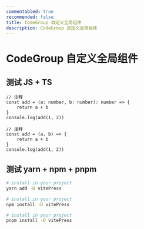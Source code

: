 ```yaml
---
commentabled: true
recommended: false
title: CodeGroup 自定义全局组件
description: CodeGroup 自定义全局组件
---
```


# CodeGroup 自定义全局组件

## 测试 JS + TS

<code-group>

<div title="ts" active>

```ts{2}
// 注释
const add = (a: number, b: number): number => {
	return a + b
}
console.log(add(1, 2))
```

</div>

<div title="js">

```js{2}
// 注释
const add = (a, b) => {
	return a + b
}
console.log(add(1, 2))
```

</div>
</code-group>

## 测试 yarn + npm + pnpm

<code-group>
<div title="yarn" active>

```sh
# install in your project
yarn add -D vitePress
```

</div>
<div title="npm">

```sh
# install in your project
npm install -D vitePress
```

</div>
<div title="pnpm">

```sh
# install in your project
pnpm install -D vitePress
```

</div>
</code-group>
